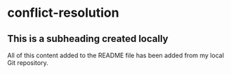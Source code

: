 # conflict-resolution
## This is a subheading created locally
All of this content added to the README file has been added from my local Git repository.
